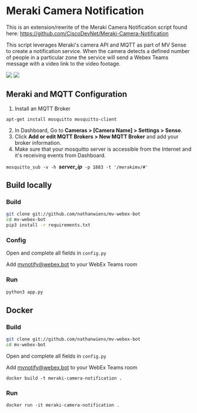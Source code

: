 # Meraki Camera Notification

This is an extension/rewrite of the Meraki Camera Notification script found here: https://github.com/CiscoDevNet/Meraki-Camera-Notification

This script leverages Meraki's camera API and MQTT as part of MV Sense to create a notification service. When the camera detects a defined number of people in a particular zone the service will send a Webex Teams message with a video link to the video footage.

![](https://i.imgur.com/kIb1ts8.png)
![](https://i.imgur.com/GvqsQO3.png)

## Meraki and MQTT Configuration

1. Install an MQTT Broker

`apt-get install mosquitto mosquitto-client`

2. In Dashboard, Go to **Cameras > [Camera Name] > Settings > Sense**.
3. Click **Add or edit MQTT Brokers > New MQTT Broker** and add your broker information.
4. Make sure that your mosquitto server is accessible from the Internet and it's receiving events from Dashboard.

`mosquitto_sub -v -h `_**server_ip**_` -p 1883 -t '/merakimv/#'`


## Build locally

### Build
```bash
git clone git://github.com/nathanwiens/mv-webex-bot
cd mv-webex-bot
pip3 install -r requirements.txt
```

### Config
Open and complete all fields in `config.py`

Add mvnotify@webex.bot to your WebEx Teams room

### Run
```bash
python3 app.py
```

## Docker

### Build
```bash
git clone git://github.com/nathanwiens/mv-webex-bot
cd mv-webex-bot
```
Open and complete all fields in `config.py`

Add mvnotify@webex.bot to your WebEx Teams room
```
docker build -t meraki-camera-notification .
```

### Run 
```
docker run -it meraki-camera-notification .
```
